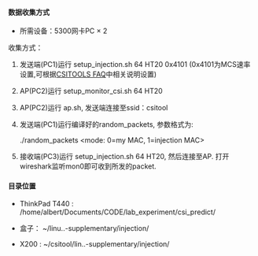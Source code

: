 ﻿#### 数据收集方式

* 所需设备：5300网卡PC × 2

收集方式：

1. 发送端(PC1)运行 setup_injection.sh 64 HT20 0x4101 (0x4101为MCS速率设置,可根据[CSITOOLS FAQ](http://dhalperi.github.io/linux-80211n-csitool/faq.html)中相关说明设置) 
2. AP(PC2)运行 setup_monitor_csi.sh 64 HT20
3. AP(PC2)运行 ap.sh, 发送端连接至ssid：csitool
4. 发送端(PC1)运行编译好的random_packets, 参数格式为:

   ./random_packets <number> <packetLength> <mode: 0=my MAC, 1=injection MAC> <delay in us>   

5. 接收端(PC3)运行 setup_injection.sh 64 HT20, 然后连接至AP. 打开wireshark监听mon0即可收到所发的packet.

#### 目录位置

* ThinkPad T440 : /home/albert/Documents/CODE/lab_experiment/csi_predict/ 

* 盒子： ~/linu..-supplementary/injection/

* X200 : ~/csitool/lin..-supplementary/injection/
